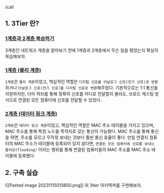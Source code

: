 /call
## 1. 3Tier 란?

### [1계층과 2계층 복습하기](#-%EA%B-%--%EC%B-%B-%EA%B-%BC%---%EA%B-%--%EC%B-%B-%--%EB%B-%B-%EC%-A%B-%ED%--%--%EA%B-%B-)

3계층인 네트워크 계층을 알아보기 전에 1계층과 2계층에서 무슨 일을 했었는지 확실히 복습해보자.

### [1계층 (물리 계층)](#-%EA%B-%--%EC%B-%B-%---%EB%AC%BC%EB%A-%AC%--%EA%B-%--%EC%B-%B--)

`1계층`은 `물리 계층`이었고, 핵심적인 역할은 `디지털 신호를 아날로그 신호(전기 신호)로 변환`하거나 `아날로그 신호(전기 신호)를 디지털 신호로 변환`해주었다. 기본적으로는 1:1 통신을 지원하지만, 더미 허브를 통해 정확히 신호를 어디로 전달할지 몰라도, 브로드 캐스팅 방식으로 연결된 모든 컴퓨터에 신호를 전달할 수 있었다.

### [2계층 (데이터 링크 계층)](#-%EA%B-%--%EC%B-%B-%---%EB%-D%B-%EC%-D%B-%ED%--%B-%--%EB%A-%--%ED%--%AC%--%EA%B-%--%EC%B-%B--)

`2계층`은 `데이터 링크 계층`이었고, 핵심적인 역할은 MAC 주소 테이블을 가지고 있으며, MAC 주소를 통해 특정 노드를 목적지로 갖는 통신이 가능했다. MAC 주소를 통해 통신을 하면, 주소를 모르고 무작정 보내는 것보다 훨씬 통신 효율이 좋다. 만일 연결지 컴퓨터의 MAC 주소가 테이블에 등록되어 있지 않다면, `연결된 모든 컴퓨터에 신호를 보내는 플러딩(flooding)` 이라는 행위를 통해 연결된 컴퓨터들의 MAC 주소를 MAC 주소 테이블에 등록했다.











## 2. 구축 실습 

![[Pasted image 20231115013850.png]]
위 3tier 아키텍쳐를 구현해보자.


